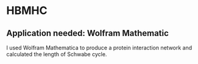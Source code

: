 # HBMHC
## Application needed: Wolfram Mathematic
I used Wolfram Mathematica to produce a protein interaction network and calculated the length of Schwabe cycle.
